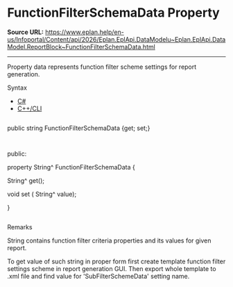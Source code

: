 # FunctionFilterSchemaData Property

**Source URL:** https://www.eplan.help/en-us/Infoportal/Content/api/2026/Eplan.EplApi.DataModelu~Eplan.EplApi.DataModel.ReportBlock~FunctionFilterSchemaData.html

---

Property data represents function filter scheme settings for report generation.

Syntax

- [C#](#i-syntax-CS)
- [C++/CLI](#i-syntax-CPP2005)

```
```
public string FunctionFilterSchemaData {get; set;}
```
```

```
```
public:

property String^ FunctionFilterSchemaData {

   String^ get();

   void set (    String^ value);

}
```
```

Remarks

String contains function filter criteria properties and its values for given report.  
  
To get value of such string in proper form first create template function filter settings scheme in report generation GUI. Then export whole template to .xml file and find value for 'SubFilterSchemeData' setting name.
